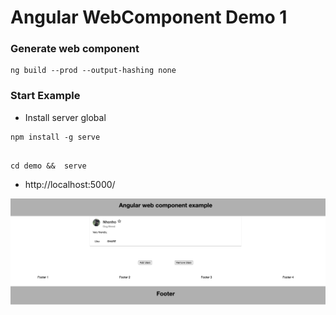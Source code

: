 # Angular WebComponent Demo 1


### Generate web component

```
ng build --prod --output-hashing none
```


### Start Example

* Install server global

```
npm install -g serve
```

```

cd demo &&  serve

```


* http://localhost:5000/


![](image.png)




